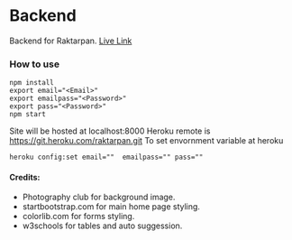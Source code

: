 # Backend
Backend for Raktarpan.
<a href="https://raktarpan.herokuapp.com/">Live Link</a><br>

### How to use
```
npm install
export email="<Email>"
export emailpass="<Password>" 
export pass="<Password>" 
npm start
```
Site will be hosted at localhost:8000 
Heroku remote is https://git.heroku.com/raktarpan.git
To set envornment variable at heroku
```
heroku config:set email=""  emailpass="" pass=""
```

#### Credits:
- Photography club for background image.
- startbootstrap.com for main home page styling.
- colorlib.com for forms styling.
- w3schools for tables and auto suggession.
